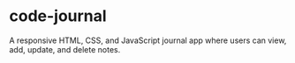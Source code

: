 # code-journal

A responsive HTML, CSS, and JavaScript journal app where users can view, add, update, and delete notes.
